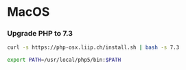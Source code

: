 # MacOS

### Upgrade PHP to 7.3

```sh
curl -s https://php-osx.liip.ch/install.sh | bash -s 7.3
```

```sh
export PATH=/usr/local/php5/bin:$PATH
```
